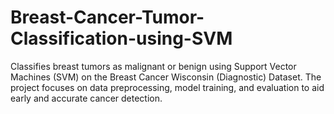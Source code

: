 # Breast-Cancer-Tumor-Classification-using-SVM
Classifies breast tumors as malignant or benign using Support Vector Machines (SVM) on the Breast Cancer Wisconsin (Diagnostic) Dataset. The project focuses on data preprocessing, model training, and evaluation to aid early and accurate cancer detection.
